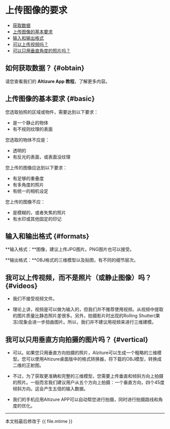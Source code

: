 # 上传图像的要求

* [获取数据](#obtain)
* [上传图像的基本要求](#basic)
* [输入和输出格式](#formats)
* [可以上传视频吗？](#videos)
* [可以只用垂直角度的照片吗？](#vertical)

## 如何获取数据？ {#obtain}

请您查看我们的 **Altizure App 教程**，了解更多内容。

## 上传图像的基本要求 {#basic}

您选取拍照的区域或物件，需要达到以下要求：

* 是一个静止的物体
* 有不规则纹理的表面

您选取的物体不应是：

* 透明的
* 有反光的表面，或表面没纹理

您上传的图像应达到以下要求：

* 有足够的重叠度
* 有多角度的照片
* 有统一的相机设定

您上传的图像不应：

* 是模糊的，或者失焦的照片
* 有水印或其他固定的印记

## 输入和输出格式 {#formats}

**输入格式：**图像，建议上传JPG图片。PNG图片也可以接受。

**输出格式：**OBJ格式的三维模型以及贴图，有不同的细节层次。

## 我可以上传视频，而不是照片（或静止图像）吗？ {#videos}

* 我们不接受视频文件。

* 理论上讲，视频是可以做为输入的，但我们并不推荐使用视频。从视频中提取的图片质量比静态照片差很多。另外，拍摄影片时出现的Rolling Shutter(果冻)现象会进一步扭曲图片。所以，我们并不建议用视频来进行三维建模。

## 我可以只用垂直方向拍摄的图片吗？ {#vertical}

* 可以。如果您只用垂直方向拍摄的照片，Alziture可以生成一个粗略的三维模型。您可以使用Altizure桌面版中的格式转换器，将下载的OBJ模型，转换成二维的正射图。

* 不过，为了获取更准确和完整的三维模型，您需要上传垂直和倾斜方向上拍摄的照片。一般而言我们建议用户从五个方向上拍摄：一个垂直方向，四个45度倾斜方向。这会产生五倍的输入数据。

* 我们的手机应用Altizure APP可以自动帮您进行拍摄，同时进行拍摄路线和角度的优化。

---

本文档最后修改于 {{ file.mtime }}


